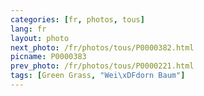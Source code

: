 ```yaml
---
categories: [fr, photos, tous]
lang: fr
layout: photo
next_photo: /fr/photos/tous/P0000382.html
picname: P0000383
prev_photo: /fr/photos/tous/P0000221.html
tags: [Green Grass, "Wei\xDFdorn Baum"]
---
```

